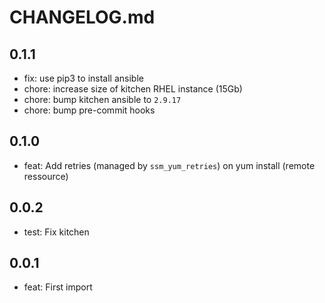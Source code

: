 # CHANGELOG.md

## 0.1.1

* fix: use pip3 to install ansible
* chore: increase size of kitchen RHEL instance (15Gb)
* chore: bump kitchen ansible to `2.9.17`
* chore: bump pre-commit hooks

## 0.1.0

* feat: Add retries (managed by `ssm_yum_retries`) on yum install (remote ressource)

## 0.0.2

* test: Fix kitchen

## 0.0.1

* feat: First import
